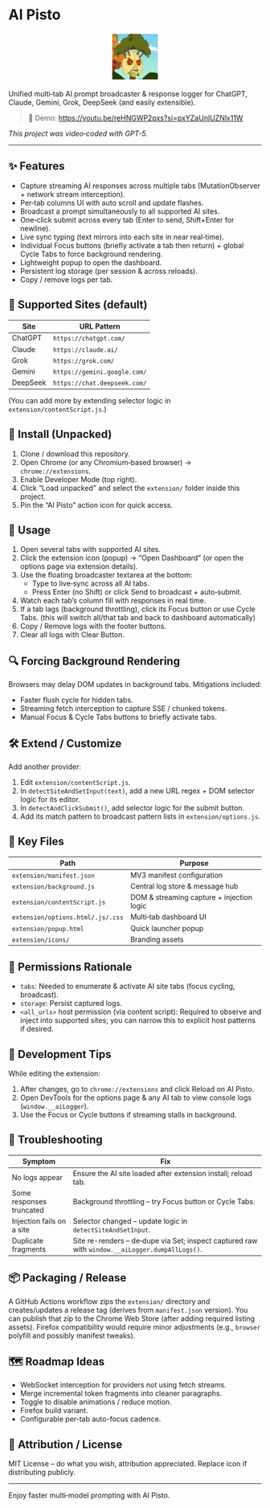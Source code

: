 # AI Pisto

<p align="center">
  <img src="extension/icons/icon128.png" width="96" height="96" alt="AI Pisto logo" />
</p>

Unified multi‑tab AI prompt broadcaster & response logger for ChatGPT, Claude, Gemini, Grok, DeepSeek (and easily extensible).

> 🎥 Demo: https://youtu.be/reHNGWP2pxs?si=pxYZaUnIUZNlx11W

_This project was video‑coded with GPT-5._

---

## ✨ Features

- Capture streaming AI responses across multiple tabs (MutationObserver + network stream interception).
- Per‑tab columns UI with auto scroll and update flashes.
- Broadcast a prompt simultaneously to all supported AI sites.
- One‑click submit across every tab (Enter to send, Shift+Enter for newline).
- Live sync typing (text mirrors into each site in near real‑time).
- Individual Focus buttons (briefly activate a tab then return) + global Cycle Tabs to force background rendering.
- Lightweight popup to open the dashboard.
- Persistent log storage (per session & across reloads).
- Copy / remove logs per tab.

## 🧩 Supported Sites (default)

| Site     | URL Pattern                  |
| -------- | ---------------------------- |
| ChatGPT  | `https://chatgpt.com/`       |
| Claude   | `https://claude.ai/`         |
| Grok     | `https://grok.com/`          |
| Gemini   | `https://gemini.google.com/` |
| DeepSeek | `https://chat.deepseek.com/` |

(You can add more by extending selector logic in `extension/contentScript.js`.)

## 🚀 Install (Unpacked)

1. Clone / download this repository.
2. Open Chrome (or any Chromium‑based browser) → `chrome://extensions`.
3. Enable Developer Mode (top right).
4. Click “Load unpacked” and select the `extension/` folder inside this project.
5. Pin the “AI Pisto” action icon for quick access.

## 🧪 Usage

1. Open several tabs with supported AI sites.
2. Click the extension icon (popup) → “Open Dashboard” (or open the options page via extension details).
3. Use the floating broadcaster textarea at the bottom:
   - Type to live‑sync across all AI tabs.
   - Press Enter (no Shift) or click Send to broadcast + auto‑submit.
4. Watch each tab’s column fill with responses in real time.
5. If a tab lags (background throttling), click its Focus button or use Cycle Tabs.
   (this will switch all/that tab and back to dashboard automatically)
6. Copy / Remove logs with the footer buttons.
7. Clear all logs with Clear Button.

## 🔍 Forcing Background Rendering

Browsers may delay DOM updates in background tabs. Mitigations included:

- Faster flush cycle for hidden tabs.
- Streaming fetch interception to capture SSE / chunked tokens.
- Manual Focus & Cycle Tabs buttons to briefly activate tabs.

## 🛠 Extend / Customize

Add another provider:

1. Edit `extension/contentScript.js`.
2. In `detectSiteAndSetInput(text)`, add a new URL regex + DOM selector logic for its editor.
3. In `detectAndClickSubmit()`, add selector logic for the submit button.
4. Add its match pattern to broadcast pattern lists in `extension/options.js`.

## 📁 Key Files

| Path                              | Purpose                                   |
| --------------------------------- | ----------------------------------------- |
| `extension/manifest.json`         | MV3 manifest configuration                |
| `extension/background.js`         | Central log store & message hub           |
| `extension/contentScript.js`      | DOM & streaming capture + injection logic |
| `extension/options.html/.js/.css` | Multi‑tab dashboard UI                    |
| `extension/popup.html`            | Quick launcher popup                      |
| `extension/icons/`                | Branding assets                           |

## 🔐 Permissions Rationale

- `tabs`: Needed to enumerate & activate AI site tabs (focus cycling, broadcast).
- `storage`: Persist captured logs.
- `<all_urls>` host permission (via content script): Required to observe and inject into supported sites; you can narrow this to explicit host patterns if desired.

## 🧪 Development Tips

While editing the extension:

1. After changes, go to `chrome://extensions` and click Reload on AI Pisto.
2. Open DevTools for the options page & any AI tab to view console logs (`window.__aiLogger`).
3. Use the Focus or Cycle buttons if streaming stalls in background.

## 🐞 Troubleshooting

| Symptom                   | Fix                                                                                             |
| ------------------------- | ----------------------------------------------------------------------------------------------- |
| No logs appear            | Ensure the AI site loaded after extension install; reload tab.                                  |
| Some responses truncated  | Background throttling – try Focus button or Cycle Tabs.                                         |
| Injection fails on a site | Selector changed – update logic in `detectSiteAndSetInput`.                                     |
| Duplicate fragments       | Site re-renders – de‑dupe via Set; inspect captured raw with `window.__aiLogger.dumpAllLogs()`. |

## 📦 Packaging / Release

A GitHub Actions workflow zips the `extension/` directory and creates/updates a release tag (derives from `manifest.json` version). You can publish that zip to the Chrome Web Store (after adding required listing assets). Firefox compatibility would require minor adjustments (e.g., `browser` polyfill and possibly manifest tweaks).

## 🗺 Roadmap Ideas

- WebSocket interception for providers not using fetch streams.
- Merge incremental token fragments into cleaner paragraphs.
- Toggle to disable animations / reduce motion.
- Firefox build variant.
- Configurable per-tab auto-focus cadence.

## 📣 Attribution / License

MIT License – do what you wish, attribution appreciated. Replace icon if distributing publicly.

---

Enjoy faster multi‑model prompting with AI Pisto.
